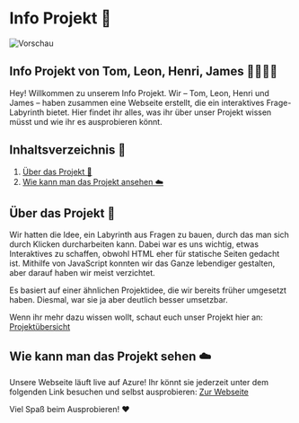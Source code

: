 # Info Projekt 🚀

![Vorschau](https://i.imgur.com/y3kmOCN.png)

## Info Projekt von Tom, Leon, Henri, James 👨‍💻👩‍💻

Hey! Willkommen zu unserem Info Projekt. Wir – Tom, Leon, Henri und James – haben zusammen eine Webseite erstellt, die ein interaktives Frage-Labyrinth bietet. Hier findet ihr alles, was ihr über unser Projekt wissen müsst und wie ihr es ausprobieren könnt.

## Inhaltsverzeichnis 📑

1. [Über das Projekt 📖](#Über-das-Projekt-📖)
2. [Wie kann man das Projekt ansehen ☁️](#Wie-kann-man-das-Projekt-sehen-☁️)

## Über das Projekt 📖

Wir hatten die Idee, ein Labyrinth aus Fragen zu bauen, durch das man sich durch Klicken durcharbeiten kann. Dabei war es uns wichtig, etwas Interaktives zu schaffen, obwohl HTML eher für statische Seiten gedacht ist. Mithilfe von JavaScript konnten wir das Ganze lebendiger gestalten, aber darauf haben wir meist verzichtet.

Es basiert auf einer ähnlichen Projektidee, die wir bereits früher umgesetzt haben. Diesmal, war sie ja aber deutlich besser umsetzbar.

Wenn ihr mehr dazu wissen wollt, schaut euch unser Projekt hier an: [Projektübersicht](https://hdf.tf/welcome.html)

## Wie kann man das Projekt sehen ☁️

Unsere Webseite läuft live auf Azure! Ihr könnt sie jederzeit unter dem folgenden Link besuchen und selbst ausprobieren: [Zur Webseite](https://hdf.tf/)

Viel Spaß beim Ausprobieren! ♥️
